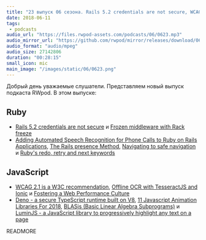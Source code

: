```yaml
---
title: "23 выпуск 06 сезона. Rails 5.2 credentials are not secure, WCAG 2.1 is a W3C recommendation, Deno, BLASjs, LuminJS и прочее"
date: 2018-06-11
tags:
 - podcasts
audio_url: "https://files.rwpod-assets.com/podcasts/06/0623.mp3"
audio_mirror_url: "https://github.com/rwpod/mirror/releases/download/06.23/0623.mp3"
audio_format: "audio/mpeg"
audio_size: 27142806
duration: "00:28:15"
small_icon: mic
main_image: "/images/static/06/0623.png"
---
```


Добрый день уважаемые слушатели. Представляем новый выпуск подкаста RWpod. В этом выпуске:

## Ruby

 - [Rails 5.2 credentials are not secure](https://github.com/printercu/secure_credentials/wiki/Rails-5.2-credentials-are-not-secure) и [Frozen middleware with Rack freeze](https://crypt.codemancers.com/posts/2018-06-07-frozen-middleware-with-rack-freeze/)
 - [Adding Automated Speech Recognition for Phone Calls to Ruby on Rails Applications](https://www.twilio.com/blog/2018/05/automated-speech-recognition-phone-calls-ruby-on-rails.html), [The Rails presence Method](https://blog.edwardloveall.com/rails-presence-method), [Navigating to safe navigation](https://blog.rwell.org/2018/05/29/navigating-to-safe-navigation.html) и [Ruby's redo, retry and next keywords](https://blog.appsignal.com/2018/06/05/redo-retry-next.html)

## JavaScript

 - [WCAG 2.1 is a W3C recommendation](https://www.w3.org/blog/2018/06/wcag21-rec/), [Offline OCR with TesseractJS and Ionic](https://itnext.io/offline-ocr-with-tesseractjs-and-ionic-5054fc7eef86) и [Fostering a Web Performance Culture](https://jmperezperez.com/fostering-web-performance-culture/)
 - [Deno - a secure TypeScript runtime built on V8](https://github.com/ry/deno), [11 Javascript Animation Libraries For 2018](https://blog.bitsrc.io/11-javascript-animation-libraries-for-2018-9d7ac93a2c59), [BLASjs (Basic Linear Algebra Subprograms)](https://github.com/jacobbogers/blasjs) и [LuminJS - a JavaScript library to progressively highlight any text on a page](https://lumin.rocks/)

READMORE

